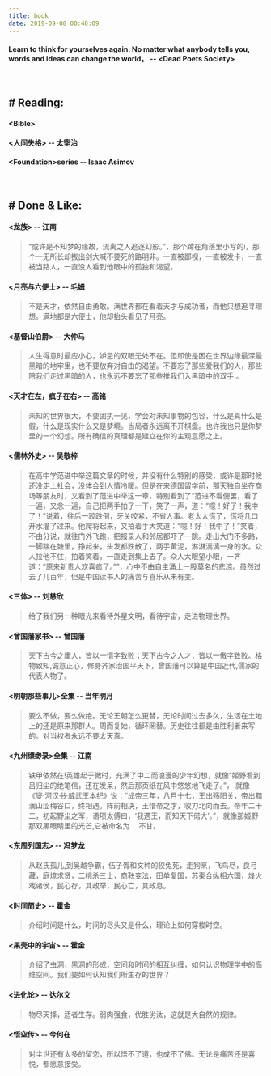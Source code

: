 ```yaml
---
title: book
date: 2019-09-08 00:40:09
---
```


#### Learn to think for yourselves again. No matter what anybody tells you, words and ideas can change the world。 -- \<Dead Poets Society\>

</br>

## # Reading: 
#### \<Bible\>
#### <人间失格> -- 太宰治
#### \<Foundation\>series -- Isaac Asimov


<br/> 

## # Done & Like:

#### <龙族> -- 江南
>“或许是不知梦的缘故，流离之人追逐幻影。”，那个蹲在角落里小写的i，那个一无所长却拔出剑大喊不要死的路明非。一直被鄙视，一直被发卡，一直被当路人，一直没人看到他眼中的孤独和渴望。

#### <月亮与六便士> -- 毛姆
>不是天才，依然自由勇敢。满世界都在看着天才与成功者，而他只想追寻理想。满地都是六便士，他却抬头看见了月亮。

#### <基督山伯爵> -- 大仲马
>人生得意时最应小心，妒忌的双眼无处不在。但即使是困在世界边缘最深最黑暗的地牢里，也不要放弃对自由的渴望。不要忘了那些爱我们的人，那些陪我们走过黑暗的人，也永远不要忘了那些推我们入黑暗中的双手 。

#### <天才在左，疯子在右> -- 高铭
>未知的世界很大，不要固执一见，学会对未知事物的包容，什么是真什么是假，什么是现实什么又是梦境。当局者永远离不开棋盘。也许我也只是你梦里的一个幻想。所有确信的真理都是建立在你的主观意愿之上。

#### <儒林外史> -- 吴敬梓
>在高中学范进中举这篇文章的时候，并没有什么特别的感受，或许是那时候还没走上社会，没体会到人情冷暖。但是在来德国留学前，那天独自坐在商场等朋友时，又看到了范进中举这一章，特别看到了“范进不看便罢，看了一遍，又念一遍，自己把两手拍了一下，笑了一声，道：“噫！好了！我中了！”说着，往后一跤跌倒，牙关咬紧，不省人事。老太太慌了，慌将几口开水灌了过来。他爬将起来，又拍着手大笑道：“噫！好！我中了！”笑着，不由分说，就往门外飞跑，把报录人和邻居都吓了一跳。走出大门不多路，一脚踹在塘里，挣起来，头发都跌散了，两手黄泥，淋淋漓漓一身的水。众人拉他不住，拍着笑着，一直走到集上去了。众人大眼望小眼，一齐道：“原来新贵人欢喜疯了。””，心中不由自主涌上一股莫名的悲凉。虽然过去了几百年，但是中国读书人的痛苦与喜乐从未有变。

#### <三体> -- 刘慈欣
>给了我们另一种眼光来看待外星文明，看待宇宙，走进物理世界。

#### <曾国藩家书> -- 曾国藩
>天下古今之庸人，皆以一惰字致败；天下古今之人才，皆以一傲字致败。格物致知,诚意正心，修身齐家治国平天下，曾国藩可以算是中国近代,儒家的代表人物了。

#### <明朝那些事儿>全集 -- 当年明月
>要么不做，要么做绝。无论王朝怎么更替，无论时间过去多久，生活在土地上的还是原来那群人。周而复始，循环罔替。历史往往都是由胜利者来写的。对当权者永远不要太天真。

#### <九州缥缈录>全集 -- 江南
>铁甲依然在!英雄起于微时，充满了中二而浪漫的少年幻想，就像“姬野看到吕归尘的绝笔信，还在发呆，然后那页纸在风中悠悠地飞走了。”， 就像《燮·河汉书·威武王本纪》说：“成帝三年，八月十七，王出殇阳关，帝出黯澜山涩梅谷口，终相遇。阵前相决，王惜帝之才，收刀北向而去。帝年二十二，初起野尘之军，语项太傅曰，‘我遇王，而知天下偌大’。”，就像那姬野那双黑眼睛里的光芒,它被命名为： 不甘。

#### <东周列国志> -- 冯梦龙
>从赵氏孤儿,到吴越争霸，伍子胥和文种的狡兔死，走狗烹，飞鸟尽，良弓藏，庭燎求贤，二桃杀三士，商鞅变法，田单复国，苏秦合纵相六国，烽火戏诸侯，民心存，其政举，民心亡，其政息。

#### <时间简史> -- 霍金
>介绍时间是什么，时间的尽头又是什么，理论上如何穿梭时空。

#### <果壳中的宇宙> -- 霍金
>介绍了虫洞，黑洞的形成，空间和时间的相互纠缠，如何认识物理学中的高维空间。我们要如何认知我们所生存的世界？

#### <进化论> -- 达尔文
>物尽天择，适者生存。弱肉强食，优胜劣汰，这就是大自然的规律。

#### <悟空传> -- 今何在
>对尘世还有太多的留恋，所以悟不了道，也成不了佛。无论是痛苦还是喜悦，都愿意接受。